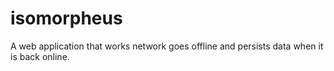 # isomorpheus
A web application that works network goes offline and persists data when it is back online.

